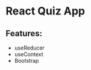 # React Quiz App

## Features:

<uL>
<li> useReducer </li>
<li> useContext </li>
<li> Bootstrap </li>
</ul>

